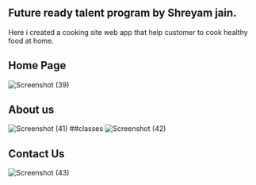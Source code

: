 ## Future ready talent program by Shreyam jain.
Here i created a cooking site web app that help customer to cook healthy food at home.

## Home Page
![Screenshot (39)](https://github.com/Jshreyam/finalproject/assets/97390413/9a2adb37-a348-46e9-9a0e-642baa231449)
## About us
![Screenshot (41)](https://github.com/Jshreyam/finalproject/assets/97390413/f0135004-5873-44c2-aa6c-d17a2c433c0a)
##classes
![Screenshot (42)](https://github.com/Jshreyam/finalproject/assets/97390413/42402be4-03de-42f5-ab57-ffc1cf4afeb4)
## Contact Us
![Screenshot (43)](https://github.com/Jshreyam/finalproject/assets/97390413/80e01155-354d-4a51-9a4d-1dd0311584a8)


